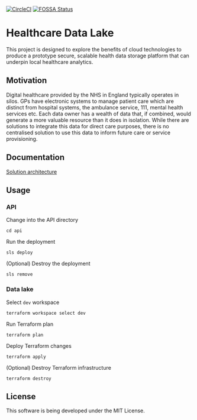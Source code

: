 [![CircleCI](https://circleci.com/gh/spe-uob/HealthcareLakeRepo.svg?style=shield&circle-token=7e5cdbd8560954c827bd8e0368dc7785e6d788f0)](https://app.circleci.com/pipelines/github/spe-uob/HealthcareLakeRepo)
[![FOSSA Status](https://app.fossa.com/api/projects/git%2Bgithub.com%2Fspe-uob%2FHealthcareLakeRepo.svg?type=shield)](https://app.fossa.com/projects/git%2Bgithub.com%2Fspe-uob%2FHealthcareLakeRepo?ref=badge_shield)

# Healthcare Data Lake
This project is designed to explore the benefits of cloud technologies to produce a prototype secure, scalable health data storage platform that can underpin local healthcare analytics.

## Motivation
Digital healthcare provided by the NHS in England typically operates in silos. GPs have electronic systems to manage patient care which are distinct from hospital systems, the ambulance service, 111, mental health services etc. Each data owner has a wealth of data that, if combined, would generate a more valuable resource than it does in isolation. While there are solutions to integrate this data for direct care purposes, there is no centralised solution to use this data to inform future care or service provisioning.

## Documentation
[Solution architecture](../main/docs/solution-architecture.pdf)

## Usage

### API
Change into the API directory
```
cd api
```
Run the deployment
```
sls deploy
```
(Optional) Destroy the deployment
```
sls remove
```

### Data lake
Select `dev` workspace
```
terraform workspace select dev
```
Run Terraform plan
```
terraform plan
```
Deploy Terraform changes
```
terraform apply
```
(Optional) Destroy Terraform infrastructure
```
terraform destroy
```
## License
This software is being developed under the MIT License.
